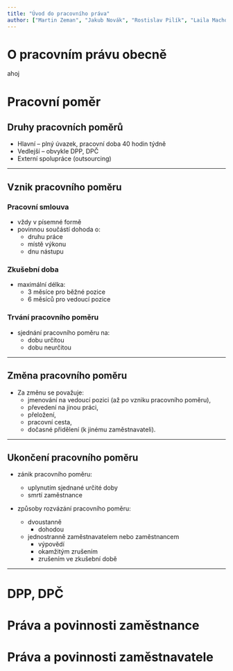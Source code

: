 ```yaml
---
title: "Úvod do pracovního práva"
author: ["Martin Zeman", "Jakub Novák", "Rostislav Pilík", "Laila Machová"]
---
```


# O pracovním právu obecně

ahoj

# Pracovní poměr

## Druhy pracovních poměrů
- Hlavní –⁠⁠⁠⁠⁠⁠ plný úvazek, pracovní doba 40 hodin týdně
- Vedlejší –⁠⁠⁠⁠⁠⁠ obvykle DPP, DPČ
- Externí spolupráce (outsourcing)

---

## Vznik pracovního poměru
### Pracovní smlouva
- vždy v písemné formě
- povinnou součástí dohoda o:
    - druhu práce
    - místě výkonu
    - dnu nástupu

### Zkušební doba
- maximální délka:
    - 3 měsíce pro běžné pozice
    - 6 měsíců pro vedoucí pozice

### Trvání pracovního poměru
- sjednání pracovního poměru na:
    - dobu určitou
    - dobu neurčitou

---

## Změna pracovního poměru
- Za změnu se považuje:
    - jmenování na vedoucí pozici (až po vzniku pracovního poměru),
    - převedení na jinou práci,
    - přeložení,
    - pracovní cesta,
    - dočasné přidělení (k jinému zaměstnavateli).

---

## Ukončení pracovního poměru
- zánik pracovního poměru:
    - uplynutím sjednané určité doby
    - smrtí zaměstnance

- způsoby rozvázání pracovního poměru:
    - dvoustanně
        - dohodou
    - jednostranně zaměstnavatelem nebo zaměstnancem
        - výpovědí
        - okamžitým zrušením
        - zrušením ve zkušební době

---

# DPP, DPČ

# Práva a povinnosti zaměstnance

# Práva a povinnosti zaměstnavatele

